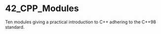 # 42_CPP_Modules
Ten modules giving a practical introduction to C++ adhering to the C++98 standard.
